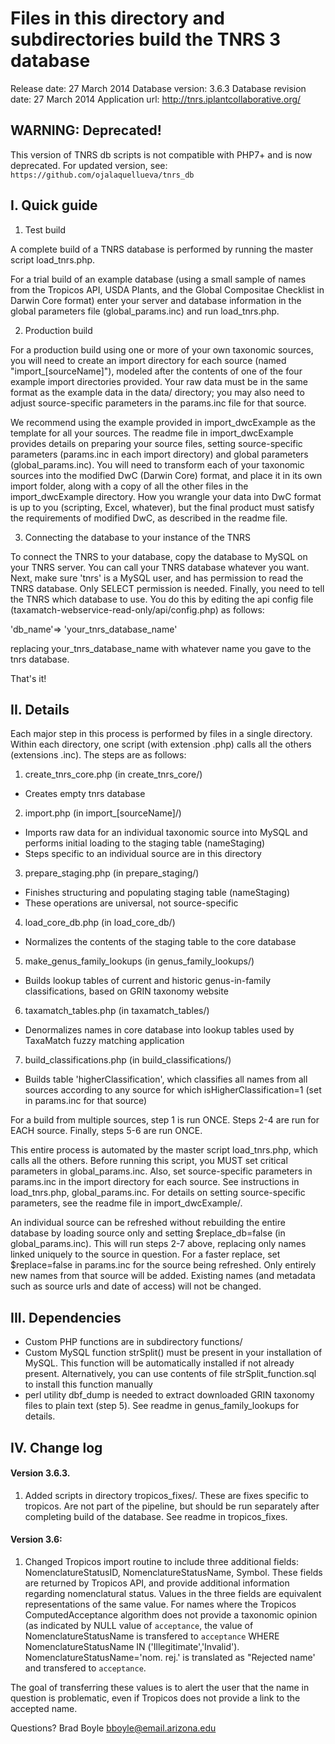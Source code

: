# Files in this directory and subdirectories build the TNRS 3 database

Release date: 27 March 2014
Database version: 3.6.3
Database revision date: 27 March 2014
Application url: http://tnrs.iplantcollaborative.org/

## WARNING: Deprecated!

This version of TNRS db scripts is not compatible with PHP7+ and is now deprecated. For updated version, see: `https://github.com/ojalaquellueva/tnrs_db`

## I. Quick guide

1. Test build

A complete build of a TNRS database is performed by running the master script load_tnrs.php.

For a trial build of an example database (using a small sample of names from the Tropicos
API, USDA Plants, and the Global Compositae Checklist in Darwin Core format) enter your 
server and database information in the global parameters file (global_params.inc) and run 
load_tnrs.php. 

2. Production build

For a production build using one or more of your own taxonomic sources, you will need to
create an import directory for each source (named "import_[sourceName]"), modeled after
the contents of one of the four example import directories provided. Your raw data must
be in the same format as the example data in the data/ directory; you may also need to 
adjust source-specific parameters in the params.inc file for that source. 

We recommend using the example provided in import_dwcExample as the template for all your
sources. The readme file in import_dwcExample provides details on preparing your
source files, setting source-specific parameters (params.inc in each import directory) and
global parameters (global_params.inc). You will need to transform each of your taxonomic 
sources into the modified DwC (Darwin Core) format, and place it in its own import folder,
along with a copy of all the other files in the import_dwcExample directory. How you
wrangle your data into DwC format is up to you (scripting, Excel, whatever), but the 
final product must satisfy the requirements of modified DwC, as described in the readme
file.

3. Connecting the database to your instance of the TNRS

To connect the TNRS to your database, copy the database to MySQL on your TNRS server. 
You can call your TNRS database whatever you want. Next, make sure 'tnrs' is a MySQL user,
and has permission to read the TNRS database. Only SELECT permission is needed. Finally, 
you need to tell the TNRS which database to use. You do this by editing the api config
file (taxamatch-webservice-read-only/api/config.php) as follows:

'db_name'=> 'your_tnrs_database_name'

replacing your_tnrs_database_name with whatever name you gave to the tnrs database.

That's it!

## II. Details

Each major step in this process is performed by files in a single directory. Within each 
directory, one script (with extension .php) calls all the others (extensions .inc). 
The steps are as follows:

1. create_tnrs_core.php (in create_tnrs_core/)
- Creates empty tnrs database
2. import.php (in import_[sourceName]/) 
- Imports raw data for an individual taxonomic source into MySQL and performs initial 
loading to the staging table (nameStaging)
- Steps specific to an individual source are in this directory
3. prepare_staging.php (in prepare_staging/)
- Finishes structuring and populating staging table (nameStaging)
- These operations are universal, not source-specific
4. load_core_db.php (in load_core_db/)
- Normalizes the contents of the staging table to the core database
5. make_genus_family_lookups (in genus_family_lookups/)
- Builds lookup tables of current and historic genus-in-family classifications, based on
GRIN taxonomy website
6. taxamatch_tables.php (in taxamatch_tables/)
- Denormalizes names in core database into lookup tables used by TaxaMatch fuzzy
matching application
7. build_classifications.php (in build_classifications/)
- Builds table 'higherClassification', which classifies all names from all sources 
according to any source for which isHigherClassification=1 (set in params.inc for that
source)

For a build from multiple sources, step 1 is run ONCE. Steps 2-4 are run for EACH 
source. Finally, steps 5-6 are run ONCE.

This entire process is automated by the master script load_tnrs.php, which calls
all the others. Before running this script, you MUST set critical parameters in 
global_params.inc. Also, set source-specific parameters in params.inc in the import 
directory for each source. See instructions in load_tnrs.php, global_params.inc. For 
details on setting source-specific parameters, see the readme file in import_dwcExample/.

An individual source can be refreshed without rebuilding the entire database by loading
source only and setting $replace_db=false (in global_params.inc). This will run 
steps 2-7 above, replacing only names linked uniquely to the source in question. 
For a faster replace, set $replace=false in params.inc for the source being refreshed. 
Only entirely new names from that source will be added. Existing names (and metadata
such as source urls and date of access) will not be changed.

## III. Dependencies

- Custom PHP functions are in subdirectory functions/
- Custom MySQL function strSplit() must be present in your installation of MySQL. This 
function will be automatically installed if not already present. Alternatively, you can
use contents of file strSplit_function.sql to install this function manually
- perl utility dbf_dump is needed to extract downloaded GRIN taxonomy files to plain
text  (step 5). See readme in genus_family_lookups for details.

## IV. Change log

#### Version 3.6.3.

1. Added scripts in directory tropicos_fixes/. These are fixes specific to tropicos. 
Are not part of the pipeline, but should be run separately after completing build of
the database. See readme in tropicos_fixes.

#### Version 3.6: 

1. Changed Tropicos import routine to include three additional fields: NomenclatureStatusID, 
NomenclatureStatusName, Symbol. These fields are returned by Tropicos API, and provide 
additional information regarding nomenclatural status. Values in the three fields are 
equivalent representations of the same value. For names where the Tropicos ComputedAcceptance 
algorithm does not provide a taxonomic opinion (as indicated by NULL value of `acceptance`, 
the value of NomenclatureStatusName is transfered to `acceptance` WHERE NomenclatureStatusName 
IN ('Illegitimate','Invalid'). NomenclatureStatusName='nom. rej.' is translated as 
"Rejected name' and transfered to `acceptance`. 

The goal of transferring these values is to alert the user that the name in question is 
problematic, even if Tropicos does not provide a link to the accepted name.   

Questions?
Brad Boyle
bboyle@email.arizona.edu
